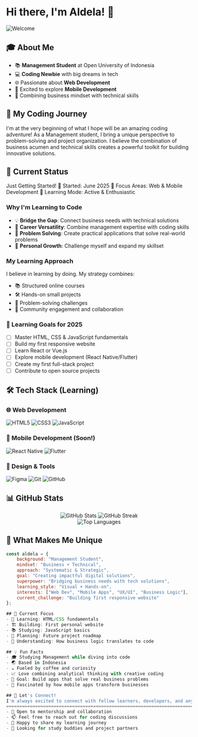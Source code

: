 # Hi there, I'm Aldela! 👋

![Welcome](https://readme-typing-svg.herokuapp.com?font=Fira+Code&pause=1000&color=2196F3&width=435&lines=Welcome+to+my+GitHub!;Management+Student;Aspiring+Developer;Always+Learning!)

## 🎓 About Me

- 📚 **Management Student** at Open University of Indonesia
- 💻 **Coding Newbie** with big dreams in tech
- 🌐 Passionate about **Web Development**
- 📱 Excited to explore **Mobile Development**
- 🔄 Combining business mindset with technical skills

## 🚀 My Coding Journey

I'm at the very beginning of what I hope will be an amazing coding adventure! As a Management student, I bring a unique perspective to problem-solving and project organization. I believe the combination of business acumen and technical skills creates a powerful toolkit for building innovative solutions.

## 🎯 Current Status
Just Getting Started! 📅 Started: June 2025 🎪 Focus Areas: Web & Mobile Development 🌱 Learning Mode: Active & Enthusiastic


### Why I'm Learning to Code

- 💡 **Bridge the Gap**: Connect business needs with technical solutions
- 🌉 **Career Versatility**: Combine management expertise with coding skills
- 🚀 **Problem Solving**: Create practical applications that solve real-world problems
- 🌟 **Personal Growth**: Challenge myself and expand my skillset

### My Learning Approach

I believe in learning by doing. My strategy combines:
- 📚 Structured online courses
- 🛠️ Hands-on small projects
- 🧩 Problem-solving challenges
- 🤝 Community engagement and collaboration

### 🎯 Learning Goals for 2025
- [ ] Master HTML, CSS & JavaScript fundamentals
- [ ] Build my first responsive website
- [ ] Learn React or Vue.js
- [ ] Explore mobile development (React Native/Flutter)
- [ ] Create my first full-stack project
- [ ] Contribute to open source projects

## 🛠️ Tech Stack (Learning)

### 🌐 Web Development
![HTML5](https://img.shields.io/badge/HTML5-E34F26?style=flat-square&logo=html5&logoColor=white)
![CSS3](https://img.shields.io/badge/CSS3-1572B6?style=flat-square&logo=css3&logoColor=white)
![JavaScript](https://img.shields.io/badge/JavaScript-F7DF1E?style=flat-square&logo=javascript&logoColor=black)

### 📱 Mobile Development (Soon!)
![React Native](https://img.shields.io/badge/React_Native-20232A?style=flat-square&logo=react&logoColor=61DAFB)
![Flutter](https://img.shields.io/badge/Flutter-02569B?style=flat-square&logo=flutter&logoColor=white)

### 🎨 Design & Tools
![Figma](https://img.shields.io/badge/Figma-F24E1E?style=flat-square&logo=figma&logoColor=white)
![Git](https://img.shields.io/badge/Git-F05032?style=flat-square&logo=git&logoColor=white)
![GitHub](https://img.shields.io/badge/GitHub-181717?style=flat-square&logo=github&logoColor=white)

## 📊 GitHub Stats

<div align="center">
  <img src="https://github-readme-stats.vercel.app/api?username=aldela09&show_icons=true&theme=radical&hide_border=true" alt="GitHub Stats" />
  <img src="https://github-readme-streak-stats.herokuapp.com/?user=aldela09&theme=radical&hide_border=true" alt="GitHub Streak" />
</div>

<div align="center">
  <img src="https://github-readme-stats.vercel.app/api/top-langs/?username=aldela09&layout=compact&theme=radical&hide_border=true" alt="Top Languages" />
</div>

## 🎯 What Makes Me Unique

```javascript
const aldela = {
    background: "Management Student",
    mindset: "Business + Technical",
    approach: "Systematic & Strategic",
    goal: "Creating impactful digital solutions",
    superpower: "Bridging business needs with tech solutions",
    learning_style: "Visual + Hands-on",
    interests: ["Web Dev", "Mobile Apps", "UX/UI", "Business Logic"],
    current_challenge: "Building first responsive website"
};

## 🌟 Current Focus
- 📖 Learning: HTML/CSS fundamentals
- 🏗️ Building: First personal website
- 📚 Studying: JavaScript basics
- 🎯 Planning: Future project roadmap
- 🧠 Understanding: How business logic translates to code

## 💡 Fun Facts
- 🎓 Studying Management while diving into code
- 🌏 Based in Indonesia
- ☕ Fueled by coffee and curiosity
- 📈 Love combining analytical thinking with creative coding
- 🎯 Goal: Build apps that solve real business problems
- 📱 Fascinated by how mobile apps transform businesses

## 🤝 Let's Connect!
I'm always excited to connect with fellow learners, developers, and anyone passionate about tech!
=================================================================================================
- 💼 Open to mentorship and collaboration
- 📫 Feel free to reach out for coding discussions
- 🌱 Happy to share my learning journey
- 🤝 Looking for study buddies and project partners
